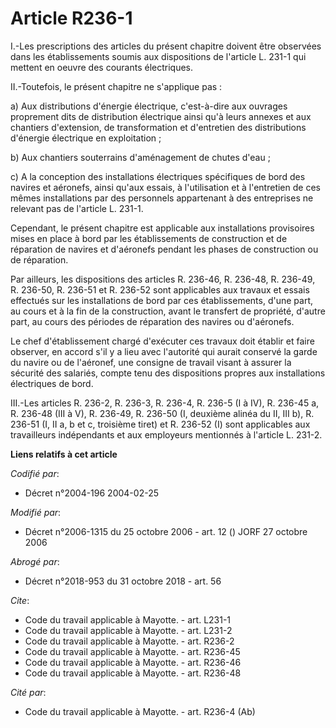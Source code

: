 # Article R236-1

I.-Les prescriptions des articles du présent chapitre doivent être observées dans les établissements soumis aux dispositions
de l'article L. 231-1 qui mettent en oeuvre des courants électriques. 

II.-Toutefois, le présent chapitre ne s'applique pas : 

a) Aux distributions d'énergie électrique, c'est-à-dire aux ouvrages proprement dits de distribution électrique ainsi qu'à
leurs annexes et aux chantiers d'extension, de transformation et d'entretien des distributions d'énergie électrique en
exploitation ; 

b) Aux chantiers souterrains d'aménagement de chutes d'eau ; 

c) A la conception des installations électriques spécifiques de bord des navires et aéronefs, ainsi qu'aux essais, à
l'utilisation et à l'entretien de ces mêmes installations par des personnels appartenant à des entreprises ne relevant pas de
l'article L. 231-1. 

Cependant, le présent chapitre est applicable aux installations provisoires mises en place à bord par les établissements de
construction et de réparation de navires et d'aéronefs pendant les phases de construction ou de réparation. 

Par ailleurs, les dispositions des articles R. 236-46, R. 236-48, R. 236-49, R. 236-50, R. 236-51 et R. 236-52 sont
applicables aux travaux et essais effectués sur les installations de bord par ces établissements, d'une part, au cours et à
la fin de la construction, avant le transfert de propriété, d'autre part, au cours des périodes de réparation des navires ou
d'aéronefs. 

Le chef d'établissement chargé d'exécuter ces travaux doit établir et faire observer, en accord s'il y a lieu avec l'autorité
qui aurait conservé la garde du navire ou de l'aéronef, une consigne de travail visant à assurer la sécurité des salariés,
compte tenu des dispositions propres aux installations électriques de bord. 

III.-Les articles R. 236-2, R. 236-3, R. 236-4, R. 236-5 (I à IV), R. 236-45 a, R. 236-48 (III à V), R. 236-49, R. 236-50 (I,
deuxième alinéa du II, III b), R. 236-51 (I, II a, b et c, troisième tiret) et R. 236-52 (I) sont applicables aux
travailleurs indépendants et aux employeurs mentionnés à l'article L. 231-2.

**Liens relatifs à cet article**

_Codifié par_:

  - Décret n°2004-196 2004-02-25

_Modifié par_:

  - Décret n°2006-1315 du 25 octobre 2006 - art. 12 () JORF 27 octobre 2006

_Abrogé par_:

  - Décret n°2018-953 du 31 octobre 2018 - art. 56

_Cite_:

  - Code du travail applicable à Mayotte. - art. L231-1
  - Code du travail applicable à Mayotte. - art. L231-2
  - Code du travail applicable à Mayotte. - art. R236-2
  - Code du travail applicable à Mayotte. - art. R236-45
  - Code du travail applicable à Mayotte. - art. R236-46
  - Code du travail applicable à Mayotte. - art. R236-48

_Cité par_:

  - Code du travail applicable à Mayotte. - art. R236-4 (Ab)

